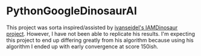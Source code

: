 # PythonGoogleDinosaurAI
This project was sorta inspired/assisted by [ivanseidel's IAMDinosaur project](https://github.com/ivanseidel/IAMDinosaur). However, I have not been able to replicate his results. I'm expecting this project to end up differing greatly from his algorithm because using his algorithm I ended up with early convergence at score 150ish.
